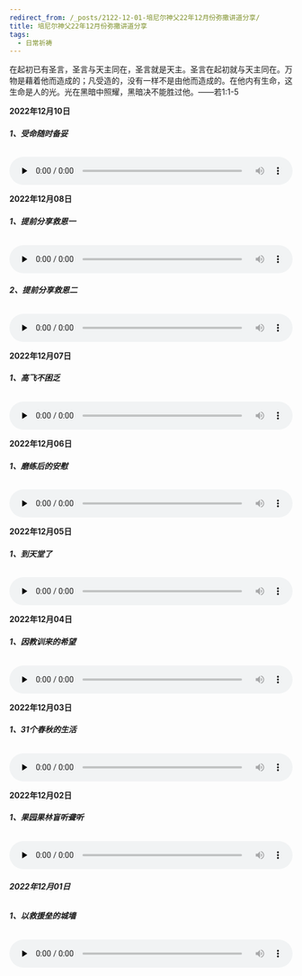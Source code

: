 ```yaml
---
redirect_from: /_posts/2122-12-01-培尼尔神父22年12月份弥撒讲道分享/
title: 培尼尔神父22年12月份弥撒讲道分享
tags:
  - 日常祈祷
---
```


在起初已有圣言，圣言与天主同在，圣言就是天主。圣言在起初就与天主同在。万物是藉着他而造成的；凡受造的，没有一样不是由他而造成的。在他内有生命，这生命是人的光。光在黑暗中照耀，黑暗决不能胜过他。——若1:1-5



**2022年12月10日**

###### **1、受命随时备妥**

<audio id="audio" style="width: 100%;height:50px;" controls="controls" preload="none">
      <source id="mp3" src="/2022.12/audio/221210shouming.mp3">
</audio>

**2022年12月08日**

###### **1、提前分享救恩一**

<audio id="audio" style="width: 100%;height:50px;" controls="controls" preload="none">
      <source id="mp3" src="/2022.12/audio/221208Afenxiang.mp3">
</audio>

###### **2、提前分享救恩二**

<audio id="audio" style="width: 100%;height:50px;" controls="controls" preload="none">
      <source id="mp3" src="/2022.12/audio/221208Bfenxiang.mp3">
</audio>

**2022年12月07日**

###### **1、高飞不困乏**

<audio id="audio" style="width: 100%;height:50px;" controls="controls" preload="none">
      <source id="mp3" src="/2022.12/audio/221207gaofei.mp3">
</audio>

**2022年12月06日**

###### **1、磨练后的安慰**

<audio id="audio" style="width: 100%;height:50px;" controls="controls" preload="none">
      <source id="mp3" src="/2022.12/audio/221206molian.mp3">
</audio>

**2022年12月05日**

###### **1、到天堂了**

<audio id="audio" style="width: 100%;height:50px;" controls="controls" preload="none">
      <source id="mp3" src="/2022.12/audio/221205tiantang.mp3">
</audio>

**2022年12月04日**

###### **1、因教训来的希望**

<audio id="audio" style="width: 100%;height:50px;" controls="controls" preload="none">
      <source id="mp3" src="/2022.12/audio/221204jiaoxun.mp3">
</audio>

**2022年12月03日**

###### **1、31个春秋的生活**

<audio id="audio" style="width: 100%;height:50px;" controls="controls" preload="none">
      <source id="mp3" src="/2022.12/audio/221203shenghuo.mp3">
</audio>

**2022年12月02日**

###### **1、果园果林盲听聋听**

<audio id="audio" style="width: 100%;height:50px;" controls="controls" preload="none">
      <source id="mp3" src="/2022.12/audio/221202guo.mp3">
</audio>

###### **2022年12月01日**

###### **1、以救援垒的城墙**

<audio id="audio" style="width: 100%;height:50px;" controls="controls" preload="none">
      <source id="mp3" src="/2022.12/audio/221201jiuyuan.mp3">
</audio>
